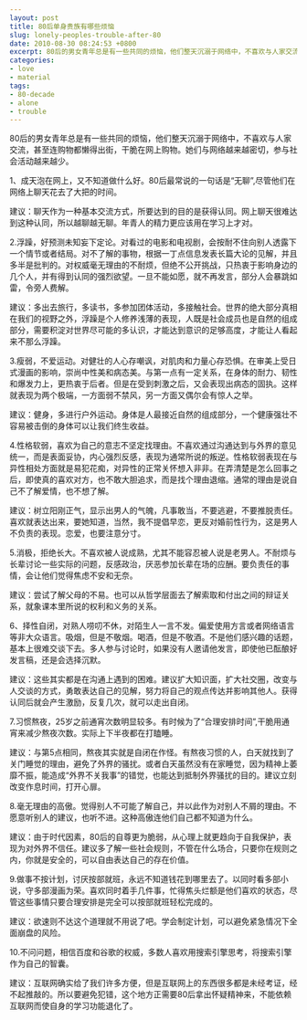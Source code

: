 ```yaml
---
layout: post
title: 80后单身贵族有哪些烦恼
slug: lonely-peoples-trouble-after-80
date: 2010-08-30 08:24:53 +0800
excerpt: 80后的男女青年总是有一些共同的烦恼，他们整天沉溺于网络中，不喜欢与人家交流，甚至连购物都懒得出街，干脆在网上购物。她们与网络越来越密切，参与社会活动越来越少。
categories:
- love
- material
tags:
- 80-decade
- alone
- trouble
---
```


80后的男女青年总是有一些共同的烦恼，他们整天沉溺于网络中，不喜欢与人家交流，甚至连购物都懒得出街，干脆在网上购物。她们与网络越来越密切，参与社会活动越来越少。

1、成天泡在网上，又不知道做什么好。80后最常说的一句话是“无聊”,尽管他们在网络上聊天花去了大把的时间。

建议：聊天作为一种基本交流方式，所要达到的目的是获得认同。网上聊天很难达到这种认同，所以越聊越无聊。年青人的精力更应该用在学习上才对。

2.浮躁，好预测未知妄下定论。对看过的电影和电视剧，会按耐不住向别人透露下一个情节或者结局。对不了解的事物，根据一丁点信息发表长篇大论的见解，并且多半是批判的。对权威毫无理由的不耐烦，但绝不公开挑战，只热衷于影响身边的几个人，并有得到认同的强烈欲望。一旦不能如愿，就不再发言，部分人会暴跳如雷，令旁人费解。

建议：多出去旅行，多读书，多参加团体活动，多接触社会。世界的绝大部分真相在我们的视野之外，浮躁是个人修养浅薄的表现，人既是社会成员也是自然的组成部分，需要积淀对世界尽可能的多认识，才能达到意识的足够高度，才能让人看起来不那么浮躁。


3.瘦弱，不爱运动。对健壮的人心存嘲讽，对肌肉和力量心存恐惧。在审美上受日式漫画的影响，崇尚中性美和病态美。与第一点有一定关系，在身体的耐力、韧性和爆发力上，更热衷于后者。但是在受到刺激之后，又会表现出病态的固执。这样就表现为两个极端，一方面弱不禁风，另一方面又偶尔会有惊人之举。

建议：健身，多进行户外运动。身体是人最接近自然的组成部分，一个健康强壮不容易被击倒的身体可以让我们终生收益。

4.性格软弱，喜欢为自己的意志不坚定找理由。不喜欢通过沟通达到与外界的意见统一，而是表面妥协，内心强烈反感，表现为通常所说的叛逆。性格软弱表现在与异性相处方面就是易犯花痴，对异性的正常关怀想入非非。在弄清楚是怎么回事之后，即使真的喜欢对方，也不敢大胆追求，而是找个理由退缩。通常的理由是说自己不了解爱情，也不想了解。

建议：树立阳刚正气，显示出男人的气魄，凡事敢当，不要逃避，不要推脱责任。喜欢就表达出来，要她知道，当然，我不提倡早恋，更反对婚前性行为，这是男人不负责的表现。恋爱，也要注意分寸。

5.消极，拒绝长大。不喜欢被人说成熟，尤其不能容忍被人说是老男人。不耐烦与长辈讨论一些实际的问题，反感政治，厌恶参加长辈在场的应酬。要负责任的事情，会让他们觉得焦虑不安和无奈。

建议：尝试了解父母的不易。也可以从哲学层面去了解索取和付出之间的辩证关系，就象课本里所说的权利和义务的关系。

6、择性自闭，对熟人唠叨不休，对陌生人一言不发。偏爱使用方言或者网络语言等非大众语言。吸烟，但是不敬烟。喝酒，但是不敬酒。不是他们感兴趣的话题，基本上很难交谈下去。多人参与讨论时，如果没有人邀请他发言，即使他已酝酿好发言稿，还是会选择沉默。

建议：这些其实都是在沟通上遇到的困难。建议扩大知识面，扩大社交圈，改变与人交谈的方式，勇敢表达自己的见解，努力将自己的观点传达并影响其他人。获得认同后就会产生激励，反复几次，就可以走出自闭。

7.习惯熬夜，25岁之前通宵次数明显较多。有时候为了“合理安排时间”,干脆用通宵来减少熬夜次数。实际上下半夜都在打瞌睡。

建议：与第5点相同，熬夜其实就是自闭在作怪。有熬夜习惯的人，白天就找到了关门睡觉的理由，避免了外界的骚扰。或者白天虽然没有在家睡觉，因为精神上萎靡不振，能造成“外界不关我事”的错觉，也能达到抵制外界骚扰的目的。建议立刻改变作息时间，打开心扉。

8.毫无理由的高傲。觉得别人不可能了解自己，并以此作为对别人不屑的理由。不愿意听别人的建议，也听不进。这种高傲连他们自己都不知道为什么。

建议：由于时代因素，80后的自尊更为脆弱，从心理上就更趋向于自我保护，表现为对外界不信任。建议多了解一些社会规则，不管在什么场合，只要你在规则之内，你就是安全的，可以自由表达自己的存在价值。

9.做事不按计划，讨厌按部就班，永远不知道钱花到哪里去了。以同时看多部小说，守多部漫画为荣。喜欢同时着手几件事，忙得焦头烂额是他们喜欢的状态，尽管这些事情只要合理安排是完全可以按部就班轻松完成的。

建议：欲速则不达这个道理就不用说了吧。学会制定计划，可以避免紧急情况下全面崩盘的风险。

10.不问问题，相信百度和谷歌的权威，多数人喜欢用搜索引擎思考，将搜索引擎作为自己的智囊。

建议：互联网确实给了我们许多方便，但是互联网上的东西很多都是未经考证，经不起推敲的。所以要避免犯错，这个地方正需要80后拿出怀疑精神来，不能依赖互联网而使自身的学习功能退化了。
